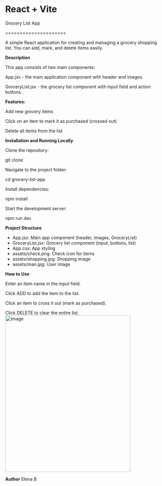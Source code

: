 # React + Vite
Grocery List App

=====================

A simple React application for creating and managing a grocery shopping list.
You can add, mark, and delete items easily.

**Description**

This app consists of two main components:

App.jsx - the main application component with header and images.

GroceryList.jsx - the grocery list component with input field and action buttons.

**Features:**

Add new grocery items

Click on an item to mark it as purchased (crossed out)

Delete all items from the list

**Installation and Running Locally**

Clone the repository:

git clone 


Navigate to the project folder:

cd grocery-list-app


Install dependencies:

npm install


Start the development server:

npm run dev

**Project Structure**
- App.jsx:	Main app component (header, images, GroceryList)
- GroceryList.jsx:	Grocery list component (input, buttons, list)
- App.css:	App styling
- assets/check.png:	Check icon for items
- assets/shopping.jpg:	Shopping image
- assets/man.jpg:	User image


**How to Use**

Enter an item name in the input field.

Click ADD to add the item to the list.

Click an item to cross it out (mark as purchased).

Click DELETE to clear the entire list.
<img width="400" height="500" alt="image" src="https://github.com/user-attachments/assets/e469f915-8bd8-4cd0-b17a-925aaff02f4f" />

**Author**
Elena B
